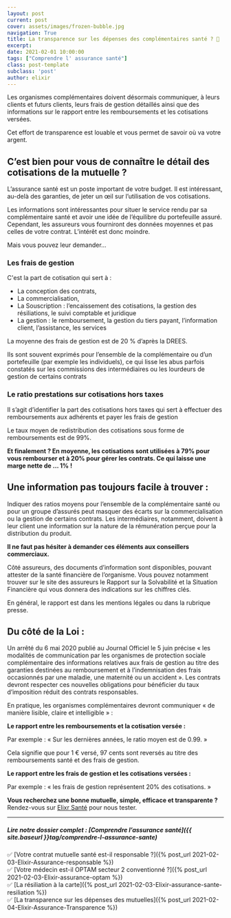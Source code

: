 ```yaml
---
layout: post
current: post
cover: assets/images/frozen-bubble.jpg
navigation: True
title: La transparence sur les dépenses des complémentaires santé ? 👀
excerpt: 
date: 2021-02-01 10:00:00
tags: ["Comprendre l' assurance santé"]
class: post-template
subclass: 'post'
author: elixir
---
```


Les organismes complémentaires doivent désormais communiquer, à leurs clients et futurs clients, leurs frais de gestion détaillés ainsi que des informations sur le rapport entre les remboursements et les cotisations versées.  

Cet effort de transparence est louable et vous permet de savoir où va votre argent. 
## C’est bien pour vous de connaître le détail des cotisations de la mutuelle ?
L’assurance santé est un poste important de votre budget. Il est intéressant, au-delà des garanties, de jeter un œil sur l’utilisation de vos cotisations.

Les informations sont intéressantes pour situer le service rendu par sa complémentaire santé et avoir une idée de l’équilibre du portefeuille assuré. Cependant, les assureurs vous fourniront des données moyennes et pas celles de votre contrat. L’intérêt est donc moindre. 

Mais vous pouvez leur demander… 

### Les frais de gestion 
C'est la part de cotisation qui sert à : 
- La conception des contrats, 
- La commercialisation,
- La Souscription : l’encaissement des cotisations, la gestion des résiliations, le suivi comptable et juridique  
- La gestion : le remboursement, la gestion du tiers payant, l’information client, l’assistance, les services 

La moyenne des frais de gestion est de 20 % d’après la DREES. 

Ils sont souvent exprimés pour l’ensemble de la complémentaire ou d’un portefeuille (par exemple les individuels), ce qui lisse les abus parfois constatés sur les commissions des intermédiaires ou les lourdeurs de gestion de certains contrats 

### Le ratio prestations sur cotisations hors taxes

Il s’agit d’identifier la part des cotisations hors taxes qui sert à effectuer des remboursements aux adhérents et payer les frais de gestion 

Le taux moyen de redistribution des cotisations sous forme de remboursements est de 99%.

**Et finalement ? En moyenne, les cotisations sont utilisées à 79% pour vous rembourser et à 20% pour gérer les contrats. Ce qui laisse une marge nette de … 1% !**

## Une information pas toujours facile à trouver : 
Indiquer des ratios moyens pour l’ensemble de la complémentaire santé ou pour un groupe d’assurés peut masquer des écarts sur la commercialisation ou la gestion de certains contrats. Les intermédiaires, notamment, doivent à leur client une information sur la nature de la rémunération perçue pour la distribution du produit. 

**Il ne faut pas hésiter à demander ces éléments aux conseillers commerciaux.**

Côté assureurs, des documents d’information sont disponibles, pouvant attester de la santé financière de l’organisme. Vous pouvez notamment trouver sur le site des assureurs le Rapport sur la Solvabilité et la Situation Financière qui vous donnera des indications sur les chiffres clés.

En général, le rapport est dans les mentions légales ou dans la rubrique presse.

## Du côté de la Loi :

Un arrêté du 6 mai 2020 publié au Journal Officiel le 5 juin précise « les modalités de communication par les organismes de protection sociale complémentaire des informations relatives aux frais de gestion au titre des garanties destinées au remboursement et à l’indemnisation des frais occasionnés par une maladie, une maternité ou un accident ». Les contrats devront respecter ces nouvelles obligations pour bénéficier du taux d’imposition réduit des contrats responsables.  

En pratique, les organismes complémentaires devront communiquer « de manière lisible, claire et intelligible » :

**Le rapport entre les remboursements et la cotisation versée :**

Par exemple : « Sur les dernières années, le ratio moyen est de 0.99. »  

Cela signifie que pour 1 € versé, 97 cents sont reversés au titre des remboursements santé et des frais de gestion.  

**Le rapport entre les frais de gestion et les cotisations versées :**  

Par exemple : « les frais de gestion représentent 20% des cotisations. »


**Vous recherchez une bonne mutuelle, simple, efficace et transparente ?**
Rendez-vous sur [Elixr Santé](https://elixir-sante.fr) pour nous tester.

---

##### Lire notre dossier complet : [Comprendre l’assurance santé]({{ site.baseurl }}tag/comprendre-l-assurance-sante)

✅ [Votre contrat mutuelle santé est-il responsable ?]({% post_url 2021-02-03-Elixir-Assurance-responsable %})  
✅ [Votre médecin est-il OPTAM secteur 2 conventionné ?]({% post_url 2021-02-03-Elixir-assurance-optam %})  
✅ [La résiliation à la carte]({% post_url 2021-02-03-Elixir-assurance-sante-resiliation %})  
✅ [La transparence sur les dépenses des mutuelles]({% post_url 2021-02-04-Elixir-Assurance-Transparence %})  
